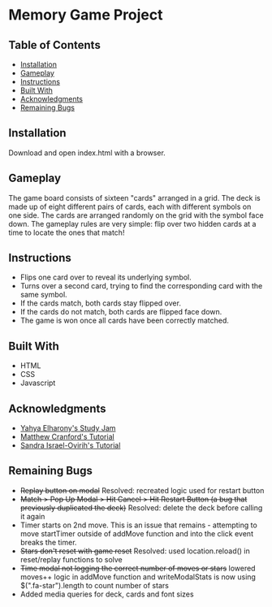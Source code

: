 # Memory Game Project

## Table of Contents

* [Installation](#installation)
* [Gameplay](#gameplay)
* [Instructions](#instructions)
* [Built With](#built-with)
* [Acknowledgments](#acknowledgments)
* [Remaining Bugs](#remaining-bugs)

## Installation

Download and open index.html with a browser.

## Gameplay

The game board consists of sixteen "cards" arranged in a grid. The deck is made up of eight different pairs of cards, each with different symbols on one side. The cards are arranged randomly on the grid with the symbol face down. The gameplay rules are very simple: flip over two hidden cards at a time to locate the ones that match!

## Instructions

* Flips one card over to reveal its underlying symbol.
* Turns over a second card, trying to find the corresponding card with the same symbol.
* If the cards match, both cards stay flipped over.
* If the cards do not match, both cards are flipped face down.
* The game is won once all cards have been correctly matched.

## Built With

* HTML
* CSS
* Javascript

## Acknowledgments

* [Yahya Elharony's Study Jam](https://www.youtube.com/watch?v=G8J13lmApkQ)
* [Matthew Cranford's Tutorial](https://matthewcranford.com/category/blog-posts/walkthrough/memory-game/)
* [Sandra Israel-Ovirih's Tutorial](https://scotch.io/tutorials/how-to-build-a-memory-matching-game-in-javascript)

## Remaining Bugs

* ~~Replay button on modal~~ Resolved: recreated logic used for restart button
* ~~Match > Pop Up Modal > Hit Cancel > Hit Restart Button (a bug that previously duplicated the deck)~~ Resolved: delete the deck before calling it again
* Timer starts on 2nd move. This is an issue that remains - attempting to move startTimer outside of addMove function and into the click event breaks the timer.
* ~~Stars don't reset with game reset~~ Resolved: used location.reload() in reset/replay functions to solve
* ~~Time modal not logging the correct number of moves or stars~~ lowered moves++ logic in addMove function and writeModalStats is now using $(".fa-star").length to count number of stars
* Added media queries for deck, cards and font sizes
